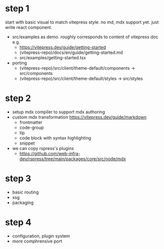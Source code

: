 # step 1

start with basic visual to match vitepress style.
no md, mdx support yet. just write react component.

- src/examples as demo. roughly corresponds to content of vitepress doc e.g.
  - https://vitepress.dev/guide/getting-started
  - (vitepress-repo)/docs/en/guide/getting-started.md
  - src/examples/getting-started.tsx
- porting
  - (vitepress-repo)/src/client/theme-default/components -> src/components
  - (vitepress-repo)/src/client/theme-default/styles -> src/styles

# step 2 

- setup mdx compiler to support mdx authoring
- custom mdx transformation https://vitepress.dev/guide/markdown
  - frontmatter
  - code-group
  - tip
  - code block with syntax highlighting
  - snippet
- we can copy rspress's plugins
  - https://github.com/web-infra-dev/rspress/tree/main/packages/core/src/node/mdx

# step 3

- basic routing
- ssg
- packaging

# step 4

- configuration, plugin system
- more comphrensive port
